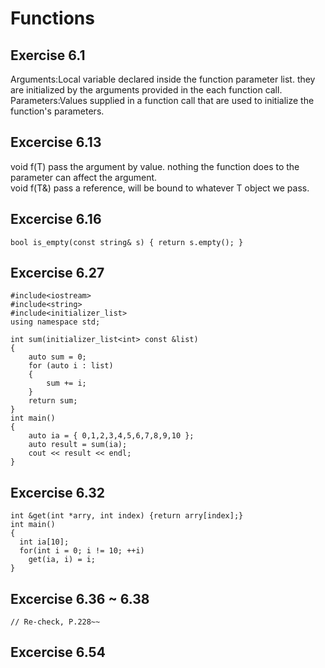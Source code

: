 # Functions
## Exercise 6.1
Arguments:Local variable declared inside the function parameter list. they are initialized by the arguments provided in the each function call.  
Parameters:Values supplied in a function call that are used to initialize the function's parameters.  
## Excercise 6.13
void f(T) pass the argument by value. nothing the function does to the parameter can affect the argument.   
void f(T&) pass a reference, will be bound to whatever T object we pass.  
## Excercise 6.16
```=c++
bool is_empty(const string& s) { return s.empty(); }
```
## Excercise 6.27
```=c++
#include<iostream>
#include<string>
#include<initializer_list>
using namespace std;

int sum(initializer_list<int> const &list)
{
	auto sum = 0;
	for (auto i : list)
	{
		sum += i;
	}
	return sum;
}
int main()
{
	auto ia = { 0,1,2,3,4,5,6,7,8,9,10 };
	auto result = sum(ia);
	cout << result << endl;
}
```
## Excercise 6.32
```=c++
int &get(int *arry, int index) {return arry[index];}
int main()
{
  int ia[10];
  for(int i = 0; i != 10; ++i)
    get(ia, i) = i;
}
```
## Excercise 6.36 ~ 6.38
```=c++
// Re-check, P.228~~
```
## Excercise 6.54
